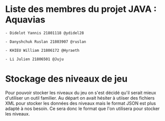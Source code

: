# Liste des membres du projet JAVA : Aquavias

    - Didelot Yannis 21801118 @ydidel28

    - Danyshchuk Ruslan 21803907 @ruslan

    - KHIEU William 21806172 @Hyraeth

    - Li Julien 21806501 @Juju

# Stockage des niveaux de jeu

Pour pouvoir stocker les niveaux du jeu on s'est décidé qu'il serait mieux d'utiliser un outil familier.
Au départ on avait hésiter à utiiser des fichiers XML pour stocker les données des niveaux mais le format JSON est plus adapté à nos besoin. Ce sera donc le format que l'on utilisera pour stocker les niveaux.